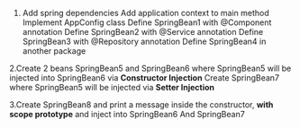 1. Add spring dependencies
Add application context to main method
Implement AppConfig class
Define SpringBean1 with @Component annotation
Define SpringBean2 with @Service annotation
Define SpringBean3 with @Repository annotation
Define SpringBean4 in another package

2.Create 2 beans SpringBean5 and SpringBean6 where SpringBean5 will be injected into SpringBean6 via **Constructor Injection**
Create SpringBean7 where SpringBean5 will be injected via **Setter Injection**

3.Create SpringBean8 and print a message inside the constructor, **with scope prototype** and inject into SpringBean6 And SpringBean7